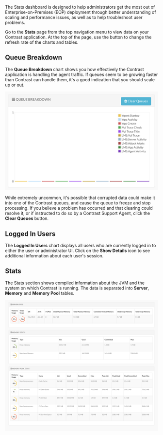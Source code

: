 <!--
title: "The Administrator Dashboard"
description: "Explanation of SuperAdmin tools"
tags: "Admin settings EOP SuperAdmin System Messages Monitoring"
-->

The Stats dashboard is designed to help administrators get the most out of Enterprise-on-Premises (EOP) deployment through better understanding of scaling and performance issues, as well as to help troubleshoot user problems.

Go to the **Stats** page from the top navigation menu to view data on your Contrast application. At the top of the page, use the button to change the refresh rate of the charts and tables.

<!-- ### Agent Activity

The Agent Activity chart displays how much traffic is coming in to the TeamServer from Contrast Agents. This includes various types of traffic an agent may send such as App Updates, Traces, and Coverage information.

<a href="assets/images/KB4-c03_5.png" rel="lightbox" title="Agent Activity"><img class="thumbnail" src="assets/images/KB4-c03_5.png"/></a>

Administrators can use this chart to identify peak times, average traffic metrics and make determinations about scaling their TeamServer deployment. -->

## Queue Breakdown

The **Queue Breakdown** chart shows you how effectively the Contrast application is handling the agent traffic. If queues seem to be growing faster than Contrast can handle them, it's a good indication that you should scale up or out.

<a href="assets/images/KB4-c03_6.png" rel="lightbox" title="Queue Breakdown Chart"><img class="thumbnail" src="assets/images/KB4-c03_6.png"/></a>

While extremely uncommon, it's possible that corrupted data could make it into one of the Contrast queues, and cause the queue to freeze and stop processing. If you believe a problem has occurred and that clearing could resolve it, or if instructed to do so by a Contrast Support Agent, click the **Clear Queues** button. 

## Logged In Users

The **Logged In Users** chart displays all users who are currently logged in to either the user or administrator UI. Click on the **Show Details** icon to see additional information about each user's session.

## Stats

The Stats section shows compiled information about the JVM and the system on which Contrast is running. The data is separated into **Server**, **Memory** and **Memory Pool** tables.

<a href="assets/images/KB4-c03_8.png" rel="lightbox" title="Server &amp; Memory Statistics Bars"><img class="thumbnail" src="assets/images/KB4-c03_8.png"/></a>
